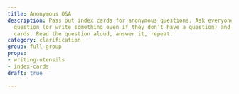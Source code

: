 ```yaml
---
title: Anonymous Q&A
description: Pass out index cards for anonymous questions. Ask everyone to write a
  question (or write something even if they don’t have a question) and collect all
  cards. Read the question aloud, answer it, repeat.
category: clarification
group: full-group
props:
- writing-utensils
- index-cards
draft: true

---
```

